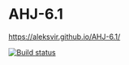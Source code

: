 # AHJ-6.1

https://aleksvir.github.io/AHJ-6.1/

[![Build status](https://ci.appveyor.com/api/projects/status/u6dhk1by3cby4ff3/branch/main?svg=true)](https://ci.appveyor.com/project/AleksVir/ahj-6-1/branch/main)
